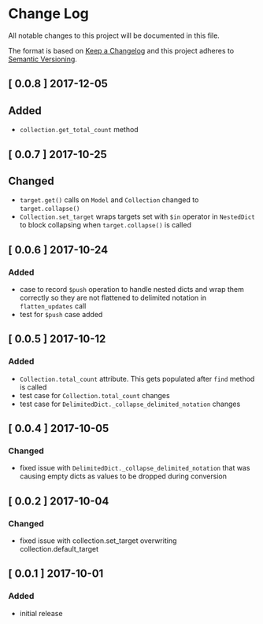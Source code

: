 # Change Log
All notable changes to this project will be documented in this file.

The format is based on [Keep a Changelog](http://keepachangelog.com/)
and this project adheres to [Semantic Versioning](http://semver.org/).

## [ 0.0.8 ] 2017-12-05

## Added
* `collection.get_total_count` method

## [ 0.0.7 ] 2017-10-25

## Changed
* `target.get()` calls on `Model` and `Collection` changed to
  `target.collapse()`
* `Collection.set_target` wraps targets set with `$in` operator in `NestedDict`
  to block collapsing when `target.collapse()` is called

## [ 0.0.6 ] 2017-10-24

### Added
* case to record `$push` operation to handle nested dicts and wrap them
  correctly so they are not flattened to delimited notation in
  `flatten_updates` call
* test for `$push` case added

## [ 0.0.5 ] 2017-10-12

### Added
* `Collection.total_count` attribute. This gets populated after `find` method
  is called
* test case for `Collection.total_count` changes
* test case for `DelimitedDict._collapse_delimited_notation` changes

## [ 0.0.4 ] 2017-10-05

### Changed

* fixed issue with `DelimitedDict._collapse_delimited_notation` that was
  causing empty dicts as values to be dropped during conversion

## [ 0.0.2 ] 2017-10-04

### Changed
* fixed issue with collection.set_target overwriting collection.default_target

## [ 0.0.1 ] 2017-10-01

### Added
* initial release
